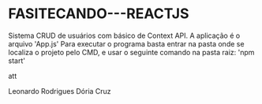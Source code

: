 # FASITECANDO---REACTJS
Sistema CRUD de usuários com básico de Context API.
A aplicação é o arquivo 'App.js'
Para executar o programa basta entrar na pasta onde se localiza o projeto pelo CMD, e usar o seguinte comando na pasta raiz:
'npm start'


att

Leonardo Rodrigues Dória Cruz
